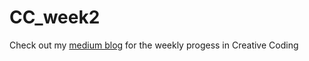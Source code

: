 # CC_week2

Check out my [medium blog](url{(https://medium.com/@vr2368/creative-coding-process-blog-86607770b0c1)https://medium.com/@vr2368/creative-coding-process-blog-86607770b0c1}) for the weekly progess in Creative Coding
